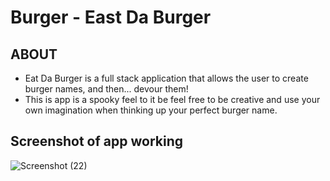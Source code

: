 # Burger - East Da Burger

## ABOUT
  * Eat Da Burger is a full stack application that allows the user to create burger names, and then... devour them!
  * This is app is a spooky feel to it be feel free to be creative and use your own imagination when thinking up your perfect burger name.


## Screenshot of app working

![Screenshot (22)](https://user-images.githubusercontent.com/53095806/68724202-d24a5780-0588-11ea-841d-82339880b97e.png)
